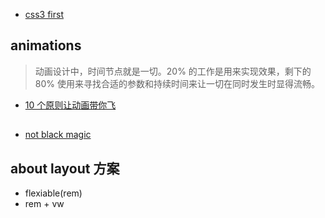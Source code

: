 

 - [css3 first](http://gold.xitu.io/post/583e97c961ff4b006b662f5e?utm_source=gold_browser_extension)


 ## animations

 > 动画设计中，时间节点就是一切。20% 的工作是用来实现效果，剩下的 80% 使用来寻找合适的参数和持续时间来让一切在同时发生时显得流畅。


 - [10 个原则让动画带你飞](https://github.com/xitu/gold-miner/blob/master/TODO/smooth-css-animations.md)




 ##

 - [not black magic](https://gist.github.com/AimeeKnight/77b36738ec876965c6db5c6d39f4ef4f)



 ## about layout 方案

 - flexiable(rem)
 - rem + vw
